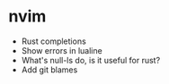 # nvim
- Rust completions
- Show errors in lualine
- What's null-ls do, is it useful for rust?
- Add git blames
